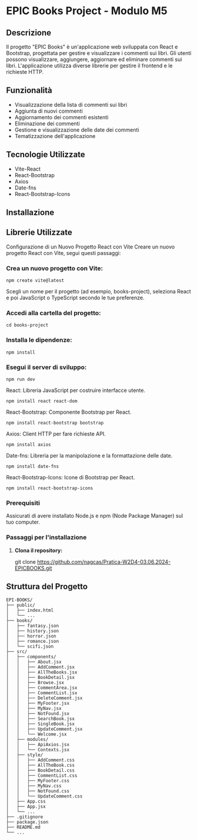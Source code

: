 # EPIC Books Project - Modulo M5

## Descrizione

Il progetto "EPIC Books" è un'applicazione web sviluppata con React e Bootstrap, progettata per gestire e visualizzare i commenti sui libri.
Gli utenti possono visualizzare, aggiungere, aggiornare ed eliminare commenti sui libri.
L'applicazione utilizza diverse librerie per gestire il frontend e le richieste HTTP.

## Funzionalità

* Visualizzazione della lista di commenti sui libri
* Aggiunta di nuovi commenti
* Aggiornamento dei commenti esistenti
* Eliminazione dei commenti
* Gestione e visualizzazione delle date dei commenti
* Tematizzazione dell'applicazione

## Tecnologie Utilizzate

* Vite-React
* React-Bootstrap
* Axios
* Date-fns
* React-Bootstrap-Icons


## Installazione

## Librerie Utilizzate

Configurazione di un Nuovo Progetto React con Vite
Creare un nuovo progetto React con Vite, segui questi passaggi:

### Crea un nuovo progetto con Vite:


```
npm create vite@latest
```
Scegli un nome per il progetto (ad esempio, books-project), seleziona React e poi JavaScript o TypeScript secondo le tue preferenze.

### Accedi alla cartella del progetto:

```
cd books-project
```
### Installa le dipendenze:

```
npm install
```
### Esegui il server di sviluppo:

```
npm run dev
```

React: Libreria JavaScript per costruire interfacce utente.

```
npm install react react-dom
```

React-Bootstrap: Componente Bootstrap per React.

```
npm install react-bootstrap bootstrap
```

Axios: Client HTTP per fare richieste API.

```
npm install axios
```

Date-fns: Libreria per la manipolazione e la formattazione delle date.

```
npm install date-fns
```

React-Bootstrap-Icons: Icone di Bootstrap per React.

```
npm install react-bootstrap-icons
```

### Prerequisiti

Assicurati di avere installato Node.js e npm (Node Package Manager) sul tuo computer.

### Passaggi per l'installazione

1. **Clona il repository:**

   
   git clone https://github.com/nagcas/Pratica-W2D4-03.06.2024-EPICBOOKS.git


## Struttura del Progetto

```
EPI-BOOKS/
├── public/
│   ├── index.html
│   └── ...
├── books/
│   ├── fantasy.json
│   ├── history.json
│   ├── horror.json
│   ├── romance.json
│   └── scifi.json
├── src/
│   ├── components/
│   │   ├── About.jsx
│   │   ├── AddComment.jsx
│   │   ├── AllTheBooks.jsx
│   │   ├── BookDetail.jsx
│   │   ├── Browse.jsx
│   │   ├── CommentArea.jsx
│   │   ├── CommentList.jsx
│   │   ├── DeleteComment.jsx
│   │   ├── MyFooter.jsx
│   │   ├── MyNav.jsx
│   │   ├── NotFound.jsx
│   │   ├── SearchBook.jsx
│   │   ├── SingleBook.jsx
│   │   ├── UpdateComment.jsx
│   │   └── Welcome.jsx
│   ├── modules/
│   │   ├── ApiAxios.jsx
│   │   └── Contexts.jsx
│   ├── style/
│   │   ├── AddComment.css
│   │   ├── AllTheBook.css
│   │   ├── BookDetail.css
│   │   ├── CommentList.css
│   │   ├── MyFooter.css
│   │   ├── MyNav.css
│   │   ├── NotFound.css
│   │   └── UpdateComment.css
│   ├── App.css
│   ├── App.jsx
│   └── ...
├── .gitignore
├── package.json
├── README.md
└── ...
```
